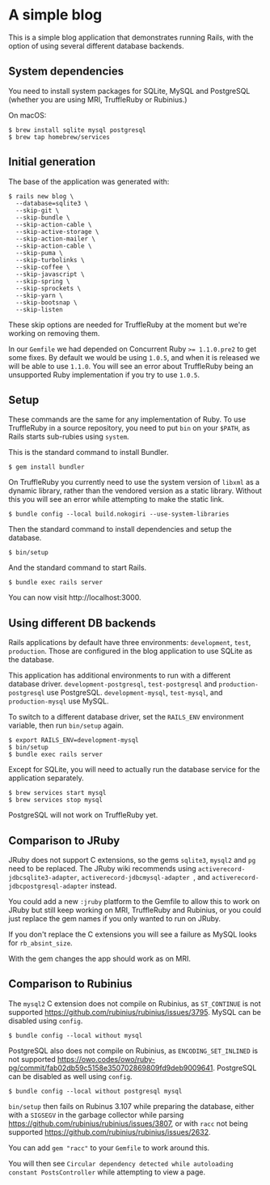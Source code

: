 # A simple blog

This is a simple blog application that demonstrates running Rails, with the
option of using several different database backends.

## System dependencies

You need to install system packages for SQLite, MySQL and PostgreSQL (whether
you are using MRI, TruffleRuby or Rubinius.)

On macOS:

```
$ brew install sqlite mysql postgresql
$ brew tap homebrew/services
```

## Initial generation

The base of the application was generated with:

```
$ rails new blog \
  --database=sqlite3 \
  --skip-git \
  --skip-bundle \
  --skip-action-cable \
  --skip-active-storage \
  --skip-action-mailer \
  --skip-action-cable \
  --skip-puma \
  --skip-turbolinks \
  --skip-coffee \
  --skip-javascript \
  --skip-spring \
  --skip-sprockets \
  --skip-yarn \
  --skip-bootsnap \
  --skip-listen
```

These skip options are needed for TruffleRuby at the moment but we're working
on removing them.

In our `Gemfile` we had depended on Concurrent Ruby `>= 1.1.0.pre2` to get
some fixes. By default we would be using `1.0.5`, and when it is released we
will be able to use `1.1.0`. You will see an error about TruffleRuby being
an unsupported Ruby implementation if you try to use `1.0.5`.

## Setup

These commands are the same for any implementation of Ruby. To use TruffleRuby
in a source repository, you need to put `bin` on your `$PATH`, as Rails starts
sub-rubies using `system`.

This is the standard command to install Bundler.

```
$ gem install bundler
```

On TruffleRuby you currently need to use the system version of `libxml` as a
dynamic library, rather than the vendored version as a static library. Without
this you will see an error while attempting to make the static link.

```
$ bundle config --local build.nokogiri --use-system-libraries
```

Then the standard command to install dependencies and setup the database.

```
$ bin/setup
```

And the standard command to start Rails.

```
$ bundle exec rails server
```

You can now visit http://localhost:3000.

## Using different DB backends

Rails applications by default have three environments: `development`, `test`,
`production`. Those are configured in the blog application to use SQLite as
the database.

This application has additional environments to run with a different database
driver. `development-postgresql`, `test-postgresql` and
`production-postgresql` use PostgreSQL. `development-mysql`, `test-mysql`, and
`production-mysql` use MySQL.

To switch to a different database driver, set the `RAILS_ENV` environment
variable, then run `bin/setup` again.

```
$ export RAILS_ENV=development-mysql
$ bin/setup
$ bundle exec rails server
```

Except for SQLite, you will need to actually run the database service for the
application separately.

```
$ brew services start mysql
$ brew services stop mysql
```

PostgreSQL will not work on TruffleRuby yet.

## Comparison to JRuby

JRuby does not support C extensions, so the gems `sqlite3`, `mysql2` and `pg`
need to be replaced. The JRuby wiki recommends using
`activerecord-jdbcsqlite3-adapter`, `activerecord-jdbcmysql-adapter `, and
`activerecord-jdbcpostgresql-adapter` instead.

You could add a new `:jruby` platform to the Gemfile to allow this to work on
JRuby but still keep working on MRI, TruffleRuby and Rubinius, or you could
just replace the gem names if you only wanted to run on JRuby.

If you don't replace the C extensions you will see a failure as MySQL looks
for `rb_absint_size`.

With the gem changes the app should work as on MRI.

## Comparison to Rubinius

The `mysql2` C extension does not compile on Rubinius, as `ST_CONTINUE` is not
supported https://github.com/rubinius/rubinius/issues/3795. MySQL can be
disabled using `config`.

```
$ bundle config --local without mysql
```

PostgreSQL also does not compile on Rubinius, as `ENCODING_SET_INLINED` is not
supported https://owo.codes/owo/ruby-pg/commit/fab02db59c5158e350702869809fd9deb9009641.
PostgreSQL can be disabled as well using `config`.

```
$ bundle config --local without postgresql mysql
```

`bin/setup` then fails on Rubinus 3.107 while preparing the database, either
with a `SIGSEGV` in the garbage collector while parsing
https://github.com/rubinius/rubinius/issues/3807, or with `racc` not being
supported https://github.com/rubinius/rubinius/issues/2632.

You can add `gem "racc"` to your `Gemfile` to work around this.

You will then see
`Circular dependency detected while autoloading constant PostsController`
while attempting to view a page.
